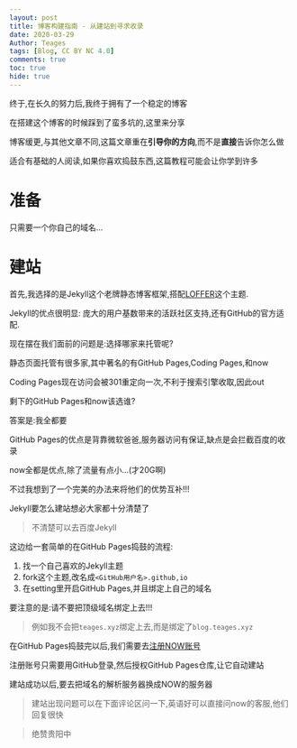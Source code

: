 ```yaml
---
layout: post
title: 博客构建指南 - 从建站到寻求收录
date: 2020-03-29
Author: Teages
tags: [Blog, CC BY NC 4.0]
comments: true
toc: true
hide: true
---
```


终于,在长久的努力后,我终于拥有了一个稳定的博客

在搭建这个博客的时候踩到了蛮多坑的,这里来分享

博客缓更,与其他文章不同,这篇文章重在**引导你的方向**,而不是**直接**告诉你怎么做

适合有基础的人阅读,如果你喜欢捣鼓东西,这篇教程可能会让你学到许多

<!-- more -->

# 准备

只需要一个你自己的域名...

# 建站

首先,我选择的是Jekyll这个老牌静态博客框架,搭配[LOFFER](https://github.com/FromEndWorld/LOFFER)这个主题.

Jekyll的优点很明显: 庞大的用户基数带来的活跃社区支持,还有GitHub的官方适配.

现在摆在我们面前的问题是:选择哪家来托管呢?

静态页面托管有很多家,其中著名的有GitHub Pages,Coding Pages,和now

Coding Pages现在访问会被301重定向一次,不利于搜索引擎收取,因此out

剩下的GitHub Pages和now该选谁?

答案是:我全都要



GitHub Pages的优点是背靠微软爸爸,服务器访问有保证,缺点是会拦截百度的收录

now全都是优点,除了流量有点小...(才20G啊)

不过我想到了一个完美的办法来将他们的优势互补!!!



Jekyll要怎么建站想必大家都十分清楚了

> 不清楚可以去百度Jekyll

这边给一套简单的在GitHub Pages捣鼓的流程:

1. 找一个自己喜欢的Jekyll主题
2. fork这个主题,改名成`<GitHub用户名>.github,io`
3. 在setting里开启GitHub Pages,并且绑定上自己的域名

要注意的是:请不要把顶级域名绑定上去!!!

>  例如我不会把`teages.xyz`绑定上去,而是绑定了`blog.teages.xyz`

在GitHub Pages捣鼓完以后,我们需要去[注册NOW账号](https://zeit.co/signup)

注册账号只需要用GitHub登录,然后授权GitHub Pages仓库,让它自动建站

建站成功以后,要去把域名的解析服务器换成NOW的服务器

> 建站出现问题可以在下面评论区问一下,英语好可以直接问now的客服,他们回复很快



> 绝赞贵阳中
